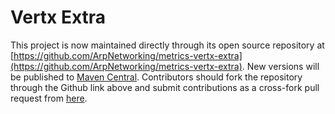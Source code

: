 Vertx Extra
===========

This project is now maintained directly through its open source repository at [https://github.com/ArpNetworking/metrics-vertx-extra](https://github.com/ArpNetworking/metrics-vertx-extra).  New versions will be published to [Maven Central](http://search.maven.org/#search%7Cga%7C1%7Cg%3A%22com.arpnetworking.metrics.extra%22%20a%3A%22vertx-extra%22). Contributors should fork the repository through the Github link above and submit contributions as a cross-fork pull request from [here](https://github.com/ArpNetworking/metrics-vertx-extra/compare).
